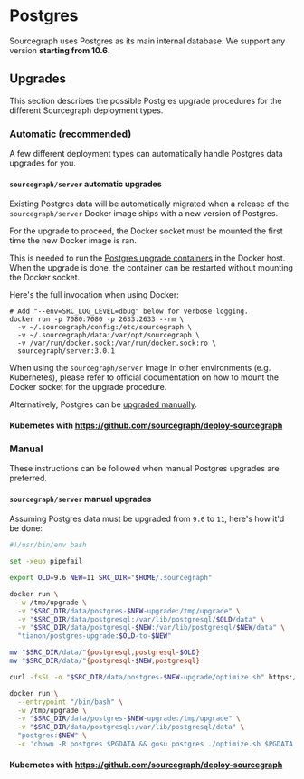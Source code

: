 # Postgres

Sourcegraph uses Postgres as its main internal database. We support any version **starting from 10.6**.

## Upgrades

This section describes the possible Postgres upgrade procedures for the different Sourcegraph deployment types.

### Automatic (recommended)

A few different deployment types can automatically handle Postgres data upgrades for you.

#### `sourcegraph/server` automatic upgrades

Existing Postgres data will be automatically migrated when a release of the `sourcegraph/server` Docker image ships with a new version of Postgres.

For the upgrade to proceed, the Docker socket must be mounted the first time the new Docker image is ran.

This is needed to run the [Postgres upgrade containers](https://github.com/tianon/docker-postgres-upgrade) in the
Docker host. When the upgrade is done, the container can be restarted without mounting the Docker socket.

Here's the full invocation when using Docker:

```console
# Add "--env=SRC_LOG_LEVEL=dbug" below for verbose logging.
docker run -p 7080:7080 -p 2633:2633 --rm \
  -v ~/.sourcegraph/config:/etc/sourcegraph \
  -v ~/.sourcegraph/data:/var/opt/sourcegraph \
  -v /var/run/docker.sock:/var/run/docker.sock:ro \
  sourcegraph/server:3.0.1
```

When using the `sourcegraph/server` image in other environments (e.g. Kubernetes), please refer to official documentation on how to mount the Docker socket for the upgrade procedure.

Alternatively, Postgres can be [upgraded manually](#manual).

#### Kubernetes with https://github.com/sourcegraph/deploy-sourcegraph

### Manual

These instructions can be followed when manual Postgres upgrades are preferred.

#### `sourcegraph/server` manual upgrades

Assuming Postgres data must be upgraded from `9.6` to `11`, here's how it'd be done:

```bash
#!/usr/bin/env bash

set -xeuo pipefail

export OLD=9.6 NEW=11 SRC_DIR="$HOME/.sourcegraph"

docker run \
  -w /tmp/upgrade \
  -v "$SRC_DIR/data/postgres-$NEW-upgrade:/tmp/upgrade" \
  -v "$SRC_DIR/data/postgresql:/var/lib/postgresql/$OLD/data" \
  -v "$SRC_DIR/data/postgresql-$NEW:/var/lib/postgresql/$NEW/data" \
  "tianon/postgres-upgrade:$OLD-to-$NEW"

mv "$SRC_DIR/data/"{postgresql,postgresql-$OLD}
mv "$SRC_DIR/data/"{postgresql-$NEW,postgresql}

curl -fsSL -o "$SRC_DIR/data/postgres-$NEW-upgrade/optimize.sh" https://raw.githubusercontent.com/sourcegraph/sourcegraph/master/cmd/server/rootfs/postgres-optimize.sh

docker run \
  --entrypoint "/bin/bash" \
  -w /tmp/upgrade \
  -v "$SRC_DIR/data/postgres-$NEW-upgrade:/tmp/upgrade" \
  -v "$SRC_DIR/data/postgresql:/var/lib/postgresql/data" \
  "postgres:$NEW" \
  -c 'chown -R postgres $PGDATA && gosu postgres ./optimize.sh $PGDATA'
```

#### Kubernetes with https://github.com/sourcegraph/deploy-sourcegraph
